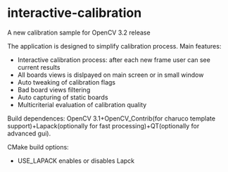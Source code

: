 # interactive-calibration
A new calibration sample for OpenCV 3.2 release

The application is designed to simplify calibration process.
Main features:
- Interactive calibration process: after each new frame user can see current results
- All boards views is dislpayed on main screen or in small window
- Auto tweaking of calibration flags
- Bad board views filtering
- Auto capturing of static boards
- Multicriterial evaluation of calibration quality 

Build dependences: OpenCV 3.1+OpenCV_Contrib(for charuco template support)+Lapack(optionally for fast processing)+QT(optionally for advanced gui).

CMake build options:
- USE_LAPACK enables or disables Lapck